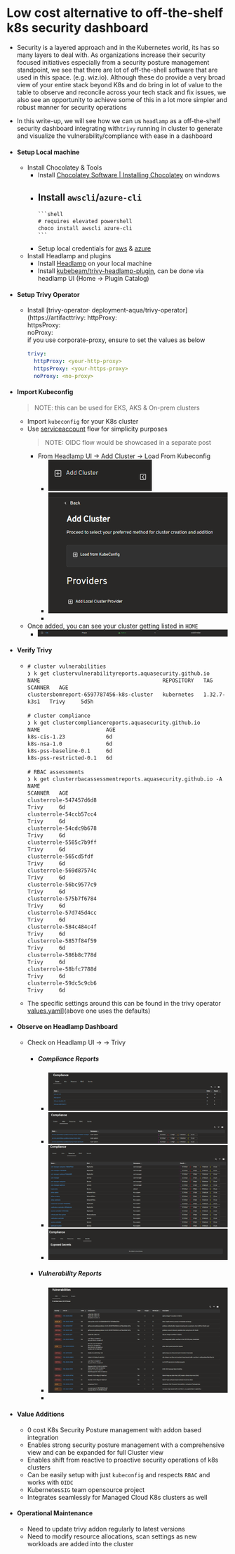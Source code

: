 # Low cost alternative to off-the-shelf k8s security dashboard
- Security is a layered approach and in the Kubernetes world, its has so many layers to deal with. As organizations increase their security focused initiatives especially from a security posture management standpoint, we see that there are lot of off-the-shell software that are used in this space. (e.g. wiz.io). Although these do provide a very broad view of your entire stack beyond K8s and do bring in lot of value to the table to observe and reconcile across your tech stack and fix issues, we also see an opportunity to achieve some of this in a lot more simpler and robust manner for security operations
- In this write-up, we will see how we can us `headlamp` as a off-the-shelf security dashboard integrating with`trivy` running in cluster to generate and visualize the vulnerability/compliance with ease in a dashboard

- #### Setup Local machine
	- Install Chocolatey & Tools
		- Install [Chocolatey Software | Installing Chocolatey](https://chocolatey.org/install) on windows
		- Install `awscli`/`azure-cli`
			-
			  ```shell
			  # requires elevated powershell 
			  choco install awscli azure-cli
			  ```
		- Setup local credentials for [aws](https://docs.aws.amazon.com/cli/latest/userguide/getting-started-quickstart.html) & [azure](https://learn.microsoft.com/en-us/cli/azure/authenticate-azure-cli?view=azure-cli-latest)
	- Install Headlamp and plugins
		- Install [Headlamp](https://headlamp.dev/) on your local machine
		- Install [kubebeam/trivy-headlamp-plugin](https://github.com/kubebeam/trivy-headlamp-plugin), can be done via headlamp UI (Home -> Plugin Catalog)
- #### Setup Trivy Operator
	- Install [trivy-operator· deployment-aqua/trivy-operator](https://artifacttrivy:
	    httpProxy: <your-http-proxy>  
	    httpsProxy: <your-https-proxy>  
	    noProxy: <no-proxy>  
	  if you use corporate-proxy, ensure to set the values as below
	  ```yaml
	  trivy:
	    httpProxy: <your-http-proxy>
	    httpsProxy: <your-https-proxy>
	    noProxy: <no-proxy>
	  ```
- #### Import Kubeconfig
  > NOTE: this can be used for EKS, AKS & On-prem clusters  
	- Import `kubeconfig` for your K8s cluster
	- Use [serviceaccount](https://headlamp.dev/docs/latest/installation/#create-a-service-account-token) flow for simplicity purposes
	  > NOTE: OIDC flow would be showcased in a separate post  
		- From Headlamp UI -> Add Cluster -> Load From Kubeconfig
			- ![image.png](../assets/image_1758878520002_0.png)
			- ![image.png](../assets/image_1758878566648_0.png)
			-
	- Once added, you can see your cluster getting listed in `HOME`
		- ![image.png](../assets/image_1758878628349_0.png)
- #### Verify Trivy
	-
	  ```shell
	  # cluster vulnerabilities
	  ❯ k get clustervulnerabilityreports.aquasecurity.github.io
	  NAME                                       REPOSITORY   TAG           SCANNER   AGE
	  clustersbomreport-6597787456-k8s-cluster   kubernetes   1.32.7-k3s1   Trivy     5d5h
	  
	  # cluster compliance
	  ❯ k get clustercompliancereports.aquasecurity.github.io
	  NAME                     AGE
	  k8s-cis-1.23             6d
	  k8s-nsa-1.0              6d
	  k8s-pss-baseline-0.1     6d
	  k8s-pss-restricted-0.1   6d
	  
	  # RBAC assessments
	  ❯ k get clusterrbacassessmentreports.aquasecurity.github.io -A
	  NAME                                                             SCANNER   AGE
	  clusterrole-547457d6d8                                           Trivy     6d
	  clusterrole-54ccb57cc4                                           Trivy     6d
	  clusterrole-54cdc9b678                                           Trivy     6d
	  clusterrole-5585c7b9ff                                           Trivy     6d
	  clusterrole-565cd5fdf                                            Trivy     6d
	  clusterrole-569d87574c                                           Trivy     6d
	  clusterrole-56bc9577c9                                           Trivy     6d
	  clusterrole-575b7f6784                                           Trivy     6d
	  clusterrole-57d745d4cc                                           Trivy     6d
	  clusterrole-584c484c4f                                           Trivy     6d
	  clusterrole-5857f84f59                                           Trivy     6d
	  clusterrole-586b8c778d                                           Trivy     6d
	  clusterrole-58bfc7788d                                           Trivy     6d
	  clusterrole-59dc5c9cb6                                           Trivy     6d
	  ```
	- The specific settings around this can be found in the trivy operator [values.yaml](https://artifacthub.io/packages/helm/trivy-operator/trivy-operator?modal=values&path=operator.vulnerabilityScannerEnabled)](above one uses the defaults)
- #### Observe on Headlamp Dashboard
	- Check on Headlamp UI -> <your-cluster> -> Trivy
		- ##### Compliance Reports
			- ![image.png](../assets/image_1758879507809_0.png)
			- ![image.png](../assets/image_1758879532544_0.png)
			- ![image.png](../assets/image_1758879574806_0.png)
			- ![image.png](../assets/image_1758879598485_0.png)
		- ##### Vulnerability Reports
			- ![image.png](../assets/image_1758879654311_0.png)
			-
- #### Value Additions
	- 0 cost K8s Security Posture management with addon based integration
	- Enables strong security posture management with a comprehensive view and can be expanded for full Cluster view
	- Enables shift from reactive to proactive security operations of k8s clusters
	- Can be easily setup with just `kubeconfig` and respects `RBAC` and works with `OIDC`
	- Kubernetes`SIG` team opensource project
	- Integrates seamlessly for Managed Cloud K8s clusters as well

- #### Operational Maintenance
	- Need to update trivy addon regularly to latest versions
	- Need to modify resource allocations, scan settings as new workloads are added into the cluster